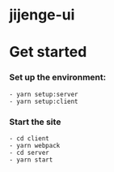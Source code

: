 # jijenge-ui

# Get started

### Set up the environment:

```
- yarn setup:server
- yarn setup:client
```

### Start the site

```
- cd client
- yarn webpack
- cd server
- yarn start
```
